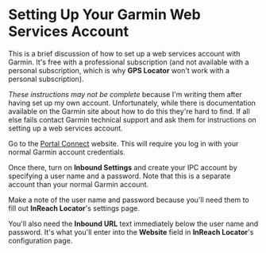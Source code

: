 # Setting Up Your Garmin Web Services Account

This is a brief discussion of how to set up a web services account with Garmin. It's free with a professional subscription (and not available with a personal subscription, which is why **GPS Locator** won't work with a personal subscription).

*These instructions may not be complete* because I'm writing them after having set up my own account. Unfortunately, while there is documentation available on the Garmin site about how to do this they're hard to find. If all else fails contact Garmin technical support and ask them for instructions on setting up a web services account.

Go to the [Portal Connect](https://explore.garmin.com/IPC/) website. This will require you log in with your normal Garmin account credentials. 

Once there, turn on **Inbound Settings** and create your IPC account by specifying a user name and a password. Note that this is a separate account than your normal Garmin account.

Make a note of the user name and password because you'll need them to fill out **InReach Locator**'s settings page.

You'll also need the **Inbound URL** text immediately below the user name and password. It's what you'll enter into the **Website** field in **InReach Locator**'s configuration page.


